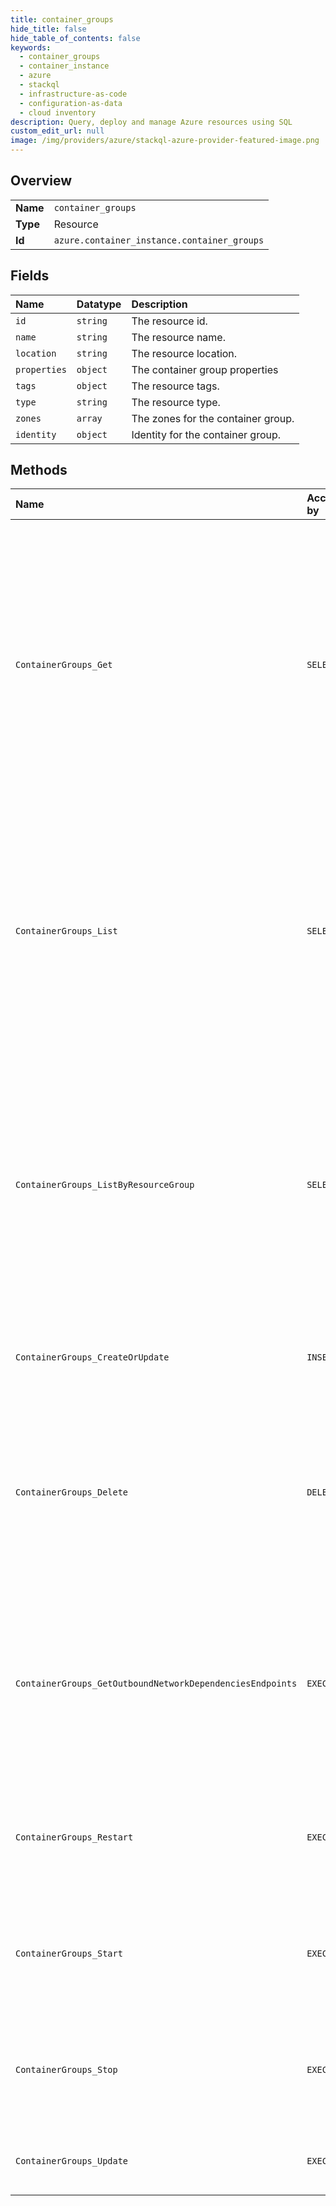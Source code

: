 ```yaml
---
title: container_groups
hide_title: false
hide_table_of_contents: false
keywords:
  - container_groups
  - container_instance
  - azure    
  - stackql
  - infrastructure-as-code
  - configuration-as-data
  - cloud inventory
description: Query, deploy and manage Azure resources using SQL
custom_edit_url: null
image: /img/providers/azure/stackql-azure-provider-featured-image.png
---
```

  
    

## Overview
<table><tbody>
<tr><td><b>Name</b></td><td><code>container_groups</code></td></tr>
<tr><td><b>Type</b></td><td>Resource</td></tr>
<tr><td><b>Id</b></td><td><code>azure.container_instance.container_groups</code></td></tr>
</tbody></table>

## Fields
| Name | Datatype | Description |
|:-----|:---------|:------------|
| `id` | `string` | The resource id. |
| `name` | `string` | The resource name. |
| `location` | `string` | The resource location. |
| `properties` | `object` | The container group properties |
| `tags` | `object` | The resource tags. |
| `type` | `string` | The resource type. |
| `zones` | `array` | The zones for the container group. |
| `identity` | `object` | Identity for the container group. |
## Methods
| Name | Accessible by | Required Params | Description |
|:-----|:--------------|:----------------|:------------|
| `ContainerGroups_Get` | `SELECT` | `containerGroupName, resourceGroupName, subscriptionId` | Gets the properties of the specified container group in the specified subscription and resource group. The operation returns the properties of each container group including containers, image registry credentials, restart policy, IP address type, OS type, state, and volumes. |
| `ContainerGroups_List` | `SELECT` | `subscriptionId` | Get a list of container groups in the specified subscription. This operation returns properties of each container group including containers, image registry credentials, restart policy, IP address type, OS type, state, and volumes. |
| `ContainerGroups_ListByResourceGroup` | `SELECT` | `resourceGroupName, subscriptionId` | Get a list of container groups in a specified subscription and resource group. This operation returns properties of each container group including containers, image registry credentials, restart policy, IP address type, OS type, state, and volumes. |
| `ContainerGroups_CreateOrUpdate` | `INSERT` | `containerGroupName, resourceGroupName, subscriptionId` | Create or update container groups with specified configurations. |
| `ContainerGroups_Delete` | `DELETE` | `containerGroupName, resourceGroupName, subscriptionId` | Delete the specified container group in the specified subscription and resource group. The operation does not delete other resources provided by the user, such as volumes. |
| `ContainerGroups_GetOutboundNetworkDependenciesEndpoints` | `EXEC` | `containerGroupName, resourceGroupName, subscriptionId` | Gets all the network dependencies for this container group to allow complete control of network setting and configuration. For container groups, this will always be an empty list. |
| `ContainerGroups_Restart` | `EXEC` | `containerGroupName, resourceGroupName, subscriptionId` | Restarts all containers in a container group in place. If container image has updates, new image will be downloaded. |
| `ContainerGroups_Start` | `EXEC` | `containerGroupName, resourceGroupName, subscriptionId` | Starts all containers in a container group. Compute resources will be allocated and billing will start. |
| `ContainerGroups_Stop` | `EXEC` | `containerGroupName, resourceGroupName, subscriptionId` | Stops all containers in a container group. Compute resources will be deallocated and billing will stop. |
| `ContainerGroups_Update` | `EXEC` | `containerGroupName, resourceGroupName, subscriptionId` | Updates container group tags with specified values. |
